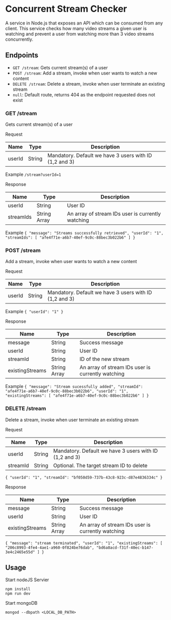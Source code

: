 # Concurrent Stream Checker

A service in Node.js that exposes an API which can be consumed from any client. This service checks how many video streams a given user is watching and prevent a user from watching more than 3 video streams concurrently.

## Endpoints
* `GET /stream`: Gets current stream(s) of a user
* `POST /stream`: Add a stream, invoke when user wants to watch a new content
* `DELETE /stream`: Delete a stream, invoke when user terminate an existing stream
* `null`: Default route, returns 404 as the endpoint requested does not exist

### GET /stream
Gets current stream(s) of a user

Request

|  Name |  Type | Description  |
| ------------ | ------------ | ------------ |
|  userId | String  | Mandatory. Default we have 3 users with ID (1,2 and 3)  |

Example
`/stream?userId=1`

Response

|  Name |  Type | Description  |
| ------------ | ------------ | ------------ |
|  userId | String  |  User ID  |
|  streamIds | String Array  | An array of stream IDs user is currently watching |

Example
`{
    "message": "Streams successfully retrieved",
    "userId": "1",
    "streamIds": [
        "afe4f71e-a6b7-40ef-9c0c-88bec3b022b6"
    ]
}`

### POST /stream

Add a stream, invoke when user wants to watch a new content

Request

|  Name |  Type | Description  |
| ------------ | ------------ | ------------ |
|  userId | String  | Mandatory. Default we have 3 users with ID (1,2 and 3)  |

Example
`{
    "userId": "1"
}`

Response

|  Name |  Type | Description  |
| ------------ | ------------ | ------------ |
|  message | String  |  Success message  |
|  userId | String  |  User ID  |
|  streamId | String  | ID of the new stream |
|  existingStreams  | String Array | An array of stream IDs user is currently watching |

Example
`{
    "message": "Stream sucessfully added",
    "streamId": "afe4f71e-a6b7-40ef-9c0c-88bec3b022b6",
    "userId": "1",
    "existingStreams": [
        "afe4f71e-a6b7-40ef-9c0c-88bec3b022b6"
    ]
}`

### DELETE /stream
Delete a stream, invoke when user terminate an existing stream

Request

|  Name |  Type | Description  |
| ------------ | ------------ | ------------ |
|  userId | String  | Mandatory. Default we have 3 users with ID (1,2 and 3)  |
|  streamId | String  | Optional. The target stream ID to delete |

`{
    "userId": "1",
	"streamId": "bf050d59-737b-43c8-923c-d87e4836334c"
}`

Response

|  Name |  Type | Description  |
| ------------ | ------------ | ------------ |
|  message | String  |  Success message  |
|  userId | String  |  User ID  |
|  existingStreams  | String Array | An array of stream IDs user is currently watching |

`{
    "message": "stream terminated",
    "userId": "1",
    "existingStreams": [
        "206c8993-4fe4-4ae1-a960-0f824be76dab",
        "bd6a8acd-f31f-40ec-b147-3e4c2465e55d"
    ]
}`

## Usage
Start nodeJS Servier
```
npm install
npm run dev
```

Start mongoDB
```
mongod --dbpath <LOCAL_DB_PATH>
```